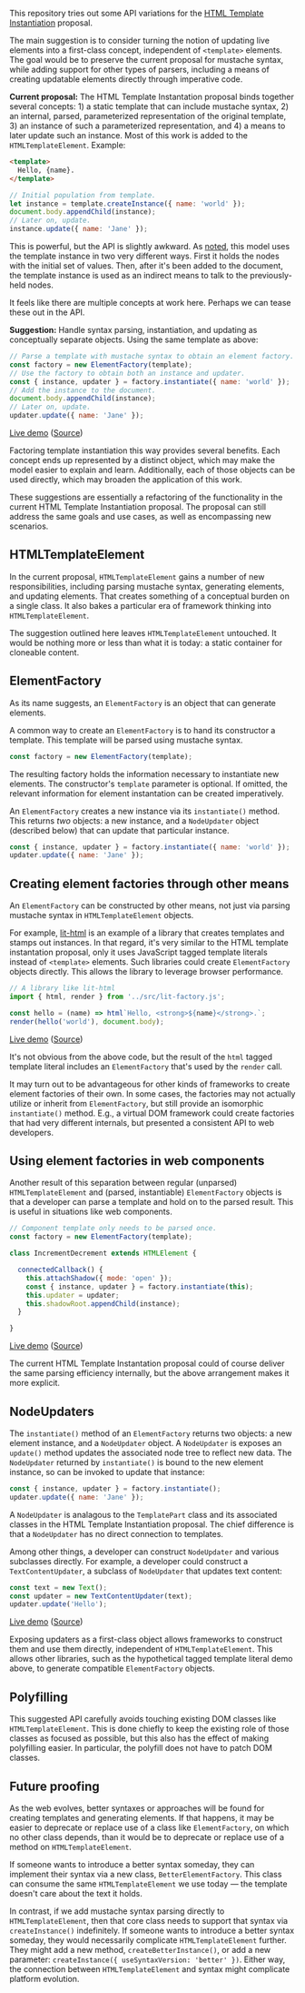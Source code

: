 This repository tries out some API variations for the [HTML Template Instantiation](https://github.com/w3c/webcomponents/blob/gh-pages/proposals/Template-Instantiation.md) proposal.

The main suggestion is to consider turning the notion of updating live elements into a first-class concept, independent of `<template>` elements. The goal would be to preserve the current proposal for mustache syntax, while adding support for other types of parsers, including a means of creating updatable elements directly through imperative code.

**Current proposal:**
The HTML Template Instantation proposal binds together several concepts: 1) a static template that can include mustache syntax, 2) an internal, parsed, parameterized representation of the original template, 3) an instance of such a parameterized representation, and 4) a means to later update such an instance. Most of this work is added to the `HTMLTemplateElement`. Example:

```html
<template>
  Hello, {name}.
</template>
```

```js
// Initial population from template.
let instance = template.createInstance({ name: 'world' });
document.body.appendChild(instance);
// Later on, update.
instance.update({ name: 'Jane' });
```

This is powerful, but the API is slightly awkward. As [noted](https://github.com/w3c/webcomponents/issues/685), this model uses the template instance in two very different ways. First it holds the nodes with the initial set of values. Then, after it's been added to the document, the template instance is used as an indirect means to talk to the previously-held nodes.

It feels like there are multiple concepts at work here. Perhaps we can tease these out in the API.


**Suggestion:** Handle syntax parsing, instantiation, and updating as conceptually separate objects. Using the same template as above:

```js
// Parse a template with mustache syntax to obtain an element factory.
const factory = new ElementFactory(template);
// Use the factory to obtain both an instance and updater.
const { instance, updater } = factory.instantiate({ name: 'world' });
// Add the instance to the document.
document.body.appendChild(instance);
// Later on, update.
updater.update({ name: 'Jane' });
```

[Live demo](https://rawgit.com/ComponentKitchen/html-templates/master/demos/hello.html) ([Source](./demos/hello.html))

Factoring template instantiation this way provides several benefits. Each concept ends up represented by a distinct object, which may make the model easier to explain and learn. Additionally, each of those objects can be used directly, which may broaden the application of this work.

These suggestions are essentially a refactoring of the functionality in the current HTML Template Instantiation proposal. The proposal can still address the same goals and use cases, as well as encompassing new scenarios.


## HTMLTemplateElement

In the current proposal, `HTMLTemplateElement` gains a number of new responsibilities, including parsing mustache syntax, generating elements, and updating elements. That creates something of a conceptual burden on a single class. It also bakes a particular era of framework thinking into `HTMLTemplateElement`.

The suggestion outlined here leaves `HTMLTemplateElement` untouched. It would be nothing more or less than what it is today: a static container for cloneable content.


## ElementFactory

As its name suggests, an `ElementFactory` is an object that can generate elements.

A common way to create an `ElementFactory` is to hand its constructor a template. This template will be parsed using mustache syntax.

```js
const factory = new ElementFactory(template);
```

The resulting factory holds the information necessary to instantiate new elements. The constructor's `template` parameter is optional. If omitted, the relevant information for element instantation can be created imperatively.

An `ElementFactory` creates a new instance via its `instantiate()` method. This returns _two_ objects: a new instance, and a `NodeUpdater` object (described below) that can update that particular instance.

```js
const { instance, updater } = factory.instantiate({ name: 'world' });
updater.update({ name: 'Jane' });
```


## Creating element factories through other means

An `ElementFactory` can be constructed by other means, not just via parsing mustache syntax in `HTMLTemplateElement` objects.

For example, [lit-html](https://github.com/PolymerLabs/lit-html/) is an example of a library that creates templates and stamps out instances. In that regard, it's very similar to the HTML template instantation proposal, only it uses JavaScript tagged template literals instead of `<template>` elements. Such libraries could create `ElementFactory` objects directly. This allows the library to leverage browser performance.

```js
// A library like lit-html
import { html, render } from '../src/lit-factory.js';

const hello = (name) => html`Hello, <strong>${name}</strong>.`;
render(hello('world'), document.body);
```

[Live demo](https://rawgit.com/ComponentKitchen/html-templates/master/demos/lit-factory.html) ([Source](./demos/lit-factory.html))

It's not obvious from the above code, but the result of the `html` tagged template literal includes an `ElementFactory` that's used by the `render` call.

It may turn out to be advantageous for other kinds of frameworks to create element factories of their own. In some cases, the factories may not actually utilize or inherit from `ElementFactory`, but still provide an isomorphic `instantiate()` method. E.g., a virtual DOM framework could create factories that had very different internals, but presented a consistent API to web developers.


## Using element factories in web components

Another result of this separation between regular (unparsed) `HTMLTemplateElement` and (parsed, instantiable) `ElementFactory` objects is that a developer can parse a template and hold on to the parsed result. This is useful in situations like web components.

```js
// Component template only needs to be parsed once.
const factory = new ElementFactory(template);

class IncrementDecrement extends HTMLElement {

  connectedCallback() {
    this.attachShadow({ mode: 'open' });
    const { instance, updater } = factory.instantiate(this);
    this.updater = updater;
    this.shadowRoot.appendChild(instance);
  }

}
```

[Live demo](https://rawgit.com/ComponentKitchen/html-templates/master/demos/incrementDecrement.html) ([Source](./demos/incrementDecrement.html))

The current HTML Template Instantation proposal could of course deliver the same parsing efficiency internally, but the above arrangement makes it more explicit.


## NodeUpdaters

The `instantiate()` method of an `ElementFactory` returns two objects: a new element instance, and a `NodeUpdater` object. A `NodeUpdater` is exposes an `update()` method updates the associated node tree to reflect new data. The `NodeUpdater` returned by `instantiate()` is bound to the new element instance, so can be invoked to update that instance:

```js
const { instance, updater } = factory.instantiate();
updater.update({ name: 'Jane' });
```

A `NodeUpdater` is analagous to the `TemplatePart` class and its associated classes in the HTML Template Instantiation proposal. The chief difference is that a `NodeUpdater` has no direct connection to templates.

Among other things, a developer can construct `NodeUpdater` and various subclasses directly. For example, a developer could construct a `TextContentUpdater`, a subclass of `NodeUpdater` that updates text content:

```js
const text = new Text();
const updater = new TextContentUpdater(text);
updater.update('Hello');
```

[Live demo](https://rawgit.com/ComponentKitchen/html-templates/master/demos/manual.html) ([Source](./demos/manual.html))

Exposing updaters as a first-class object allows frameworks to construct them and use them directly, independent of `HTMLTemplateElement`. This allows other libraries, such as the hypothetical tagged template literal demo above, to generate compatible `ElementFactory` objects.


## Polyfilling

This suggested API carefully avoids touching existing DOM classes like `HTMLTemplateElement`. This is done chiefly to keep the existing role of those classes as focused as possible, but this also has the effect of making polyfilling easier. In particular, the polyfill does not have to patch DOM classes.


## Future proofing

As the web evolves, better syntaxes or approaches will be found for creating templates and generating elements. If that happens, it may be easier to deprecate or replace use of a class like `ElementFactory`, on which no other class depends, than it would be to deprecate or replace use of a method on `HTMLTemplateElement`.

If someone wants to introduce a better syntax someday, they can implement their syntax via a new class, `BetterElementFactory`. This class can consume the same `HTMLTemplateElement` we use today — the template doesn't care about the text it holds.

In contrast, if we add mustache syntax parsing directly to `HTMLTemplateElement`, then that core class needs to support that syntax via `createInstance()` indefinitely. If someone wants to introduce a better syntax someday, they would necessarily complicate `HTMLTemplateElement` further. They might add a new method, `createBetterInstance()`, or add a new parameter: `createInstance({ useSyntaxVersion: 'better' })`. Either way, the connection between `HTMLTemplateElement` and syntax might complicate platform evolution.
